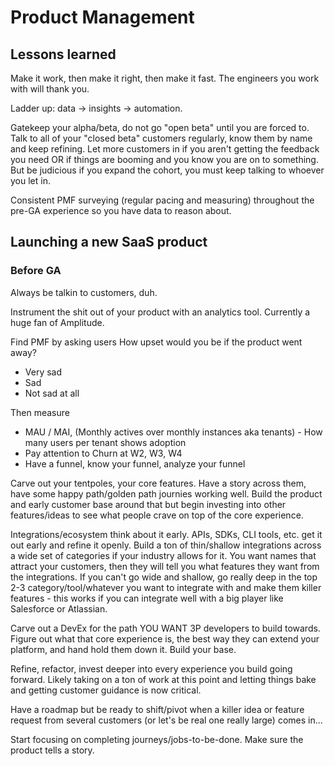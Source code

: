 # Product Management

## Lessons learned

Make it work, then make it right, then make it fast. The engineers you work with will thank you. 

Ladder up: data -> insights -> automation.

Gatekeep your alpha/beta, do not go "open beta" until you are forced to. Talk to all of your "closed beta" customers regularly, know them by name and keep refining. Let more customers in if you aren't getting the feedback you need OR if things are booming and you know you are on to something. But be judicious if you expand the cohort, you must keep talking to whoever you let in.

Consistent PMF surveying (regular pacing and measuring) throughout the pre-GA experience so you have data to reason about.

## Launching a new SaaS product

### Before GA

Always be talkin to customers, duh.

Instrument the shit out of your product with an analytics tool. Currently a huge fan of Amplitude.

Find PMF by asking users How upset would you be if the product went away?
- Very sad
- Sad
- Not sad at all

Then measure
- MAU / MAI, (Monthly actives over monthly instances aka tenants) - How many users per tenant shows adoption
- Pay attention to Churn at W2, W3, W4
- Have a funnel, know your funnel, analyze your funnel

Carve out your tentpoles, your core features. Have a story across them, have some happy path/golden path journies working well. Build the product and early customer base around that but begin investing into other features/ideas to see what people crave on top of the core experience.

Integrations/ecosystem think about it early. APIs, SDKs, CLI tools, etc. get it out early and refine it openly. Build a ton of thin/shallow integrations across a wide set of categories if your industry allows for it. You want names that attract your customers, then they will tell you what features they want from the integrations. If you can't go wide and shallow, go really deep in the top 2-3 category/tool/whatever you want to integrate with and make them killer features - this works if you can integrate well with a big player like Salesforce or Atlassian.

Carve out a DevEx for the path YOU WANT 3P developers to build towards. Figure out what that core experience is, the best way they can extend your platform, and hand hold them down it. Build your base.

Refine, refactor, invest deeper into every experience you build going forward. Likely taking on a ton of work at this point and letting things bake and getting customer guidance is now critical.

Have a roadmap but be ready to shift/pivot when a killer idea or feature request from several customers (or let's be real one really large) comes in...

Start focusing on completing journeys/jobs-to-be-done. Make sure the product tells a story.
